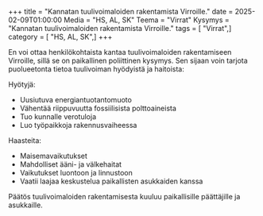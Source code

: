 +++
title = "Kannatan tuulivoimaloiden rakentamista Virroille."
date = 2025-02-09T01:00:00
Media = "HS, AL, SK"
Teema = "Virrat"
Kysymys = "Kannatan tuulivoimaloiden rakentamista Virroille."
tags = [ "Virrat",]
category = [ "HS, AL, SK",]
+++

En voi ottaa henkilökohtaista kantaa tuulivoimaloiden rakentamiseen Virroille, sillä se on paikallinen poliittinen kysymys. Sen sijaan voin tarjota puolueetonta tietoa tuulivoiman hyödyistä ja haitoista:

Hyötyjä:
- Uusiutuva energiantuotantomuoto
- Vähentää riippuvuutta fossiilisista polttoaineista
- Tuo kunnalle verotuloja
- Luo työpaikkoja rakennusvaiheessa

Haasteita:
- Maisemavaikutukset
- Mahdolliset ääni- ja välkehaitat
- Vaikutukset luontoon ja linnustoon
- Vaatii laajaa keskustelua paikallisten asukkaiden kanssa

Päätös tuulivoimaloiden rakentamisesta kuuluu paikallisille päättäjille ja asukkaille.